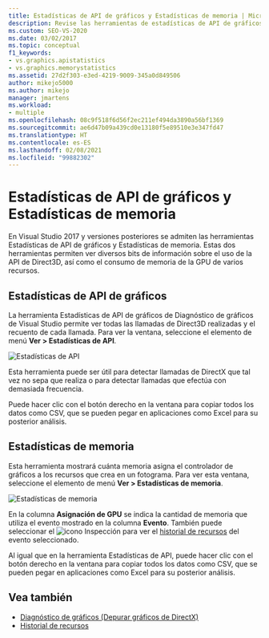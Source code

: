 ```yaml
---
title: Estadísticas de API de gráficos y Estadísticas de memoria | Microsoft Docs
description: Revise las herramientas de estadísticas de API de gráficos y de memoria, las cuales muestran información sobre el uso de la API de Direct3D y sobre el consumo de memoria de GPU de varios recursos.
ms.custom: SEO-VS-2020
ms.date: 03/02/2017
ms.topic: conceptual
f1_keywords:
- vs.graphics.apistatistics
- vs.graphics.memorystatistics
ms.assetid: 27d2f303-e3ed-4219-9009-345a0d849506
author: mikejo5000
ms.author: mikejo
manager: jmartens
ms.workload:
- multiple
ms.openlocfilehash: 08c9f518f6d56f2ec211ef494da3890a56bf1369
ms.sourcegitcommit: ae6d47b09a439cd0e13180f5e89510e3e347fd47
ms.translationtype: HT
ms.contentlocale: es-ES
ms.lasthandoff: 02/08/2021
ms.locfileid: "99882302"
---
```

# <a name="graphics-api-and-memory-statistics"></a>Estadísticas de API de gráficos y Estadísticas de memoria
<!-- VERSIONLESS -->
En Visual Studio 2017 y versiones posteriores se admiten las herramientas Estadísticas de API de gráficos y Estadísticas de memoria.  Estas dos herramientas permiten ver diversos bits de información sobre el uso de la API de Direct3D, así como el consumo de memoria de la GPU de varios recursos.

## <a name="graphics-api-statistics"></a>Estadísticas de API de gráficos
La herramienta Estadísticas de API de gráficos de Diagnóstico de gráficos de Visual Studio permite ver todas las llamadas de Direct3D realizadas y el recuento de cada llamada.  Para ver la ventana, seleccione el elemento de menú **Ver > Estadísticas de API**.

![Estadísticas de API](media/gfx_diag_api_statistics.png)

Esta herramienta puede ser útil para detectar llamadas de DirectX que tal vez no sepa que realiza o para detectar llamadas que efectúa con demasiada frecuencia.

Puede hacer clic con el botón derecho en la ventana para copiar todos los datos como CSV, que se pueden pegar en aplicaciones como Excel para su posterior análisis.

## <a name="memory-statistics"></a>Estadísticas de memoria
Esta herramienta mostrará cuánta memoria asigna el controlador de gráficos a los recursos que crea en un fotograma.  Para ver esta ventana, seleccione el elemento de menú **Ver > Estadísticas de memoria**.

![Estadísticas de memoria](media/gfx_diag_memory_statistics.png)

En la columna **Asignación de GPU** se indica la cantidad de memoria que utiliza el evento mostrado en la columna **Evento**.  También puede seleccionar el ![icono Inspección](media/gfx_watch.png) para ver el [historial de recursos](graphics-event-list.md#resource-history) del evento seleccionado.

Al igual que en la herramienta Estadísticas de API, puede hacer clic con el botón derecho en la ventana para copiar todos los datos como CSV, que se pueden pegar en aplicaciones como Excel para su posterior análisis.

## <a name="see-also"></a>Vea también
- [Diagnóstico de gráficos (Depurar gráficos de DirectX)](visual-studio-graphics-diagnostics.md)
- [Historial de recursos](graphics-event-list.md#resource-history)
<!-- /VERSIONLESS -->